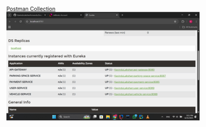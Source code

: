 [Postman Collection](./Smart-parking-System.postman_collection.json)
![Eureka Dashboard](./docs/screenshots/eureka_dashboard.png)




